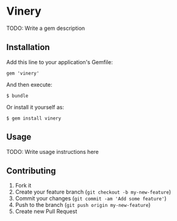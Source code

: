 # Vinery

TODO: Write a gem description

## Installation

Add this line to your application's Gemfile:

    gem 'vinery'

And then execute:

    $ bundle

Or install it yourself as:

    $ gem install vinery

## Usage

TODO: Write usage instructions here

## Contributing

1. Fork it
2. Create your feature branch (`git checkout -b my-new-feature`)
3. Commit your changes (`git commit -am 'Add some feature'`)
4. Push to the branch (`git push origin my-new-feature`)
5. Create new Pull Request
